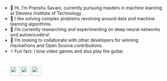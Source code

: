 - 👋 Hi, I’m Pranshu Savani, currently pursuing masters in machine learning at Stevens Institute of Technology.
- 👀 I like solving complex problems revolving around data and machine learning algorithms.
- 🌱 I’m currently researching and experimenting on deep neural networks and autoencoders!
- 💞️ I’m looking to collaborate with other developers for winning Hackathons and Open Source contributions.
- ⚡ Fun fact: I love video games and also play the guitar.
<br/><br/><br/>
<a href="https://www.linkedin.com/in/psav/"> <img src="https://github.com/ipsavani/social-icons/blob/master/PNG/Black/LinkedIN_black.png" width="30"/></a>
<a href="https://www.github.com/ipsavani/"> <img src="https://github.com/ipsavani/social-icons/blob/master/PNG/Black/Github_black.png" width="30"/></a>
[<img src="https://github.com/ipsavani/social-icons/blob/master/PNG/Black/Gmail_black.png" width="30"/>](mailto:psavani@stevens.edu)
